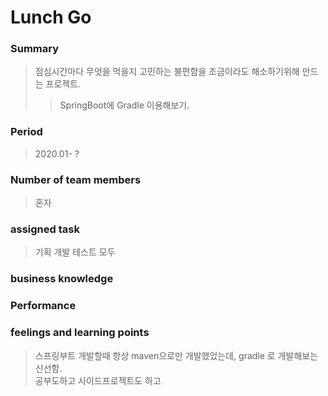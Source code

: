 # Lunch Go

### Summary
> 점심시간마다 무엇을 먹을지 고민하는 불편함을 조금이라도 해소하기위해 만드는 프로젝트.
>> SpringBoot에 Gradle 이용해보기.
### Period
> 2020.01- ?
### Number of team members
> 혼자
### assigned task
> 기획 개발 테스트 모두
### business knowledge
### Performance
### feelings and learning points
> 스프링부트 개발할때 항상 maven으로만 개발했었는데, gradle 로 개발해보는 신선함.<br>
> 공부도하고 사이드프로젝트도 하고
